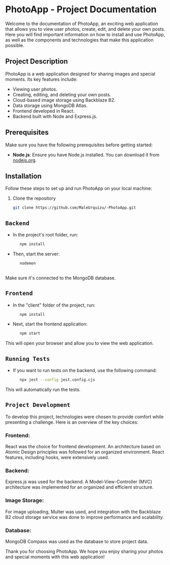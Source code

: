 # PhotoApp - Project Documentation

Welcome to the documentation of PhotoApp, an exciting web application that allows you to view user photos, create, edit, and delete your own posts. Here you will find important information on how to install and use PhotoApp, as well as the components and technologies that make this application possible.

## Project Description

PhotoApp is a web application designed for sharing images and special moments. Its key features include:

- Viewing user photos.
- Creating, editing, and deleting your own posts.
- Cloud-based image storage using Backblaze B2.
- Data storage using MongoDB Atlas.
- Frontend developed in React.
- Backend built with Node and Express.js.

## Prerequisites

Make sure you have the following prerequisites before getting started:

- **Node.js**: Ensure you have Node.js installed. You can download it from [nodejs.org](https://nodejs.org).

## Installation

Follow these steps to set up and run PhotoApp on your local machine:

1. Clone the repository

   ```bash
   git clone https://github.com/MaleUrquizu/-PhotoApp.git

## ``Backend``
- In the project's root folder, run: 
   ```bash
      npm install

- Then, start the server: 
   ```bash
      nodemon
      
Make sure it's connected to the MongoDB database.

## ``Frontend``
- In the "client" folder of the project, run: 
   ```bash
      npm install

- Next, start the frontend application: 
   ```bash
      npm start

This will open your browser and allow you to view the web application.

## ``Running Tests``
- If you want to run tests on the backend, use the following command:
   ```bash
      npx jest --config jest.config.cjs

This will automatically run the tests.

## ``Project Development``
To develop this project, technologies were chosen to provide comfort while presenting a challenge. Here is an overview of the key choices:

### Frontend: 
React was the choice for frontend development. An architecture based on Atomic Design principles was followed for an organized environment. React features, including hooks, were extensively used.
### Backend: 
 Express.js was used for the backend. A Model-View-Controller (MVC) architecture was implemented for an organized and efficient structure.
### Image Storage: 
For image uploading, Multer was used, and integration with the Backblaze B2 cloud storage service was done to improve performance and scalability.
### Database: 
MongoDB Compass was used as the database to store project data.

Thank you for choosing PhotoApp. We hope you enjoy sharing your photos and special moments with this web application!
